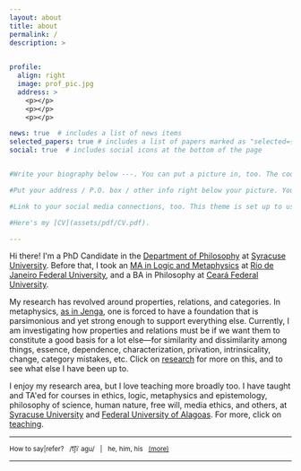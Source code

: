 ```yaml
---
layout: about
title: about
permalink: /
description: > 
  

profile:
  align: right
  image: prof_pic.jpg
  address: >
    <p></p>
    <p></p>
    <p></p>

news: true  # includes a list of news items
selected_papers: true # includes a list of papers marked as "selected={true}"
social: true  # includes social icons at the bottom of the page


#Write your biography below ---. You can put a picture in, too. The code is already in, just name your picture `prof_pic.jpg` and put it in the `img/` folder.

#Put your address / P.O. box / other info right below your picture. You can also disable any these elements by editing `profile` property of the YAML header of your `_pages/about.md`. Edit `_bibliography/papers.bib` and Jekyll will render your [publications page](/al-folio/publications/) automatically.

#Link to your social media connections, too. This theme is set up to use [Font Awesome icons](http://fortawesome.github.io/Font-Awesome/){:target="\_blank"} and [Academicons](https://jpswalsh.github.io/academicons/){:target="\_blank"}, like the ones below. Add your Facebook, Twitter, LinkedIn, Google Scholar, or just disable all of them.

#Here's my [CV](assets/pdf/CV.pdf). 

---
```


Hi there! I'm a PhD Candidate in the  [Department of Philosophy](https://thecollege.syr.edu/philosophy/) at [Syracuse University](https://www.syracuse.edu/). Before that, I took an [MA in Logic and Metaphysics](https://ppglm.wordpress.com/) at [Rio de Janeiro Federal University](https://ufrj.br/en/), and a BA in Philosophy at [Ceará Federal University](http://www.ufc.br/).


My research has revolved around properties, relations, and categories. In metaphysics, [as in Jenga](https://en.wikipedia.org/wiki/Jenga), one is forced to have a foundation that is parsimonious and yet strong enough to support everything else. Currently, I am investigating how properties and relations must be if we want them to constitute a good basis for a lot else—for similarity and dissimilarity among things, essence, dependence, characterization, privation, intrinsicality, change, category mistakes, etc. Click on [research](/research/) for more on this, and to see what else I have been up to.  


I enjoy my research area, but I love teaching more broadly too. I have taught and TA'ed for courses in ethics, logic, metaphysics and epistemology, philosophy of science, human nature, free will, media ethics, and others, at [Syracuse University](https://thecollege.syr.edu/philosophy/) and [Federal University of Alagoas](https://ichca.ufal.br/graduacao/filosofia/). For more, click on [teaching](/teaching/).




---
<small> How to say|refer? &nbsp; /t͡ʃiˈ&nbsp;aɡu/ &nbsp; | &nbsp; he, him, his &nbsp; <a href="/moreabout/">(more)</a> 

---



